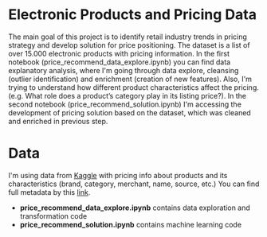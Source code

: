# Electronic Products and Pricing Data

The main goal of this project is to identify retail industry trends in pricing strategy and develop solution for price positioning. The dataset is a list of over 15.000 electronic products with pricing information. In the first notebook (price_recommend_data_explore.ipynb) you can find data explanatory analysis, where I'm going through data explore, cleansing (outlier identification) and enrichment (creation of new features). Also, I'm trying to understand how different product characteristics affect the pricing. (e.g. What role does a product’s category play in its listing price?). In the second notebook (price_recommend_solution.ipynb) I'm accessing the development of pricing solution based on the dataset, which was cleaned and enriched in previous step.


# Data

I'm using data from [Kaggle](https://www.kaggle.com/datafiniti/electronic-products-prices) with pricing info about products and its characteristics (brand, category, merchant, name, source, etc.) 
You can find full metadata by this [link](https://developer.datafiniti.co/docs/product-data-schema).

* **price_recommend_data_explore.ipynb** contains data exploration and transformation code
* **price_recommend_solution.ipynb** contains machine learning code

